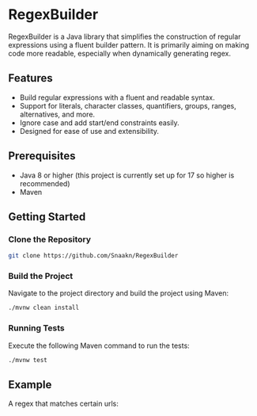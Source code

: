 # RegexBuilder

RegexBuilder is a Java library that simplifies the construction of regular expressions using a fluent builder pattern. It is primarily aiming on making code more readable, especially when dynamically generating regex. 

## Features

- Build regular expressions with a fluent and readable syntax.
- Support for literals, character classes, quantifiers, groups, ranges, alternatives, and more.
- Ignore case and add start/end constraints easily.
- Designed for ease of use and extensibility.

## Prerequisites

- Java 8 or higher (this project is currently set up for 17 so higher is recommended)
- Maven

## Getting Started

### Clone the Repository

```bash
git clone https://github.com/Snaakn/RegexBuilder
```

### Build the Project
Navigate to the project directory and build the project using Maven:

```bash
./mvnw clean install
```

### Running Tests
Execute the following Maven command to run the tests:

```bash
./mvnw test
```

## Example
A regex that matches certain urls:


